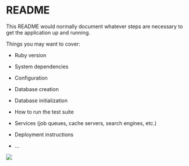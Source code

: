 # README

This README would normally document whatever steps are necessary to get the
application up and running.

Things you may want to cover:

* Ruby version

* System dependencies

* Configuration

* Database creation

* Database initialization

* How to run the test suite

* Services (job queues, cache servers, search engines, etc.)

* Deployment instructions

* ...

![](../../../../mnt/c/Users/Md/AppData/Local/Programs/Microsoft%20VS%20Code/c:/Users/Md/Pictures/Screenshot%202022-07-13%20052442.png)